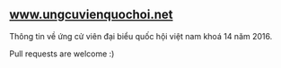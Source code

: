 ## www.ungcuvienquochoi.net

Thông tin về ứng cử viên đại biểu quốc hội việt nam khoá 14 năm 2016.

Pull requests are welcome :)
